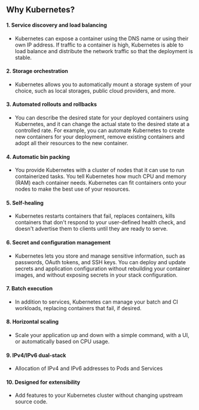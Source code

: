 ## Why Kubernetes?

#### 1. Service discovery and load balancing
- Kubernetes can expose a container using the DNS name or using their own IP address. If traffic to a container is high, Kubernetes is able to load balance and distribute the network traffic so that the deployment is stable.
#### 2. Storage orchestration
- Kubernetes allows you to automatically mount a storage system of your choice, such as local storages, public cloud providers, and more.
#### 3. Automated rollouts and rollbacks
- You can describe the desired state for your deployed containers using Kubernetes, and it can change the actual state to the desired state at a controlled rate. For example, you can automate Kubernetes to create new containers for your deployment, remove existing containers and adopt all their resources to the new container.
#### 4. Automatic bin packing
- You provide Kubernetes with a cluster of nodes that it can use to run containerized tasks. You tell Kubernetes how much CPU and memory (RAM) each container needs. Kubernetes can fit containers onto your nodes to make the best use of your resources.
#### 5. Self-healing
- Kubernetes restarts containers that fail, replaces containers, kills containers that don't respond to your user-defined health check, and doesn't advertise them to clients until they are ready to serve.
#### 6. Secret and configuration management
- Kubernetes lets you store and manage sensitive information, such as passwords, OAuth tokens, and SSH keys. You can deploy and update secrets and application configuration without rebuilding your container images, and without exposing secrets in your stack configuration.
#### 7. Batch execution 
- In addition to services, Kubernetes can manage your batch and CI workloads, replacing containers that fail, if desired.
#### 8. Horizontal scaling
- Scale your application up and down with a simple command, with a UI, or automatically based on CPU usage.
#### 9. IPv4/IPv6 dual-stack
- Allocation of IPv4 and IPv6 addresses to Pods and Services
#### 10. Designed for extensibility
- Add features to your Kubernetes cluster without changing upstream source code.